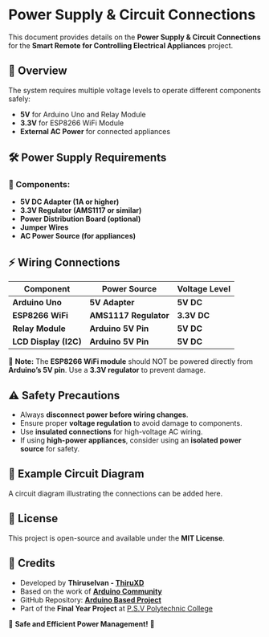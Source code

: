 # Power Supply & Circuit Connections

This document provides details on the **Power Supply & Circuit Connections** for the **Smart Remote for Controlling Electrical Appliances** project.

## 📌 Overview
The system requires multiple voltage levels to operate different components safely:
- **5V** for Arduino Uno and Relay Module
- **3.3V** for ESP8266 WiFi Module
- **External AC Power** for connected appliances

## 🛠 Power Supply Requirements
### 🔹 Components:
- **5V DC Adapter (1A or higher)**
- **3.3V Regulator (AMS1117 or similar)**
- **Power Distribution Board (optional)**
- **Jumper Wires**
- **AC Power Source (for appliances)**

## ⚡ Wiring Connections

| **Component**          | **Power Source**  | **Voltage Level** |
|----------------------|----------------|-----------------|
| **Arduino Uno**      | **5V Adapter**  | **5V DC**       |
| **ESP8266 WiFi**     | **AMS1117 Regulator** | **3.3V DC**       |
| **Relay Module**     | **Arduino 5V Pin**  | **5V DC**       |
| **LCD Display (I2C)**| **Arduino 5V Pin**  | **5V DC**       |

📌 **Note:** The **ESP8266 WiFi module** should NOT be powered directly from **Arduino’s 5V pin**. Use a **3.3V regulator** to prevent damage.

## ⚠️ Safety Precautions
- Always **disconnect power before wiring changes**.
- Ensure proper **voltage regulation** to avoid damage to components.
- Use **insulated connections** for high-voltage AC wiring.
- If using **high-power appliances**, consider using an **isolated power source** for safety.

## 🚀 Example Circuit Diagram
A circuit diagram illustrating the connections can be added here.

## 📜 License
This project is open-source and available under the **MIT License**.

## 🙌 Credits
- Developed by **Thiruselvan - [ThiruXD](https://github.com/ThiruXD)**
- Based on the work of **[Arduino Community](https://forum.arduino.cc/)**
- GitHub Repository: **[Arduino Based Project](https://github.com/ThiruXD/Arduino-Based-Project)**
- Part of the **Final Year Project** at [P.S.V Polytechnic College](https://g.co/kgs/e5nvPrM)

🚀 **Safe and Efficient Power Management!** 🎉
